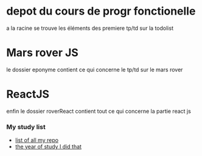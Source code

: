 # depot du cours de progr fonctionelle
a la racine se trouve les éléments des premiere tp/td sur la todolist

# Mars rover JS
le dossier eponyme contient ce qui concerne le tp/td sur le mars rover

# ReactJS
enfin le dossier roverReact contient tout ce qui concerne la partie react js

### My study list
- [list of all my repo](https://github.com/BBR2394/TheGreatArchive)
- [the year of study I did that](https://github.com/BBR2394/TheGreatArchive/tree/main/5-master1)

